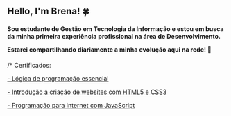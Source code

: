 ## Hello, I'm Brena! &#127808;

<h4>Sou estudante de Gestão em Tecnologia da Informação e estou em busca da minha primeira experiência profissional na área de Desenvolvimento.<p>
Estarei compartilhando diariamente a minha evolução aqui na rede! &#127919;</h4></p>
/*
Certificados: 

<p> <a href="https://certificates.digitalinnovation.one/58DD0BA1">- Lógica de programação essencial </a> </p>
<p><a href= "https://certificates.digitalinnovation.one/0207D5F5">- Introdução a criação de websites com HTML5 e CSS3 </a> </p>
<p><a href = "https://certificates.digitalinnovation.one/78FC3DEB">- Programação para internet com JavaScript </a> </p>
<!--
**brenaribeiro/brenaribeiro** is a ✨ _special_ ✨ repository because its `README.md` (this file) appears on your GitHub profile.
*/
Here are some ideas to get you started:

- 🔭 I’m currently working on ...
- 🌱 I’m currently learning ...
- 👯 I’m looking to collaborate on ...
- 🤔 I’m looking for help with ...
- 💬 Ask me about ...
- 📫 How to reach me: ...
- 😄 Pronouns: ...
- ⚡ Fun fact: ...
-->

